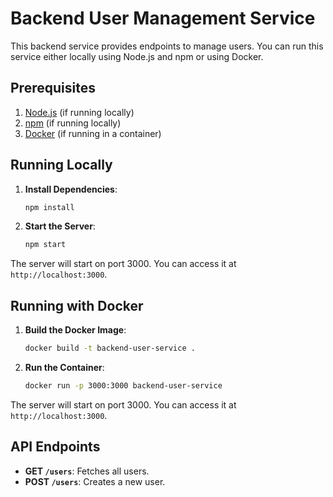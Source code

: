 # Backend User Management Service

This backend service provides endpoints to manage users. You can run this service either locally using Node.js and npm or using Docker.

## Prerequisites

1. [Node.js](https://nodejs.org/) (if running locally)
2. [npm](https://www.npmjs.com/) (if running locally)
3. [Docker](https://www.docker.com/) (if running in a container)

## Running Locally

1. **Install Dependencies**:

   ```bash
   npm install
   ```

2. **Start the Server**:
   ```bash
   npm start
   ```

The server will start on port 3000. You can access it at `http://localhost:3000`.

## Running with Docker

1. **Build the Docker Image**:

   ```bash
   docker build -t backend-user-service .
   ```

2. **Run the Container**:
   ```bash
   docker run -p 3000:3000 backend-user-service
   ```

The server will start on port 3000. You can access it at `http://localhost:3000`.

## API Endpoints

- **GET `/users`**: Fetches all users.
- **POST `/users`**: Creates a new user.
